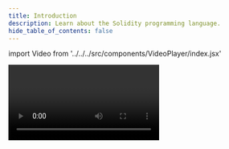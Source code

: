 ```yaml
---
title: Introduction
description: Learn about the Solidity programming language.
hide_table_of_contents: false
---
```


import Video from '../../../src/components/VideoPlayer/index.jsx'

<Video videoId='808096815' title='Introduction to Solidity' />
